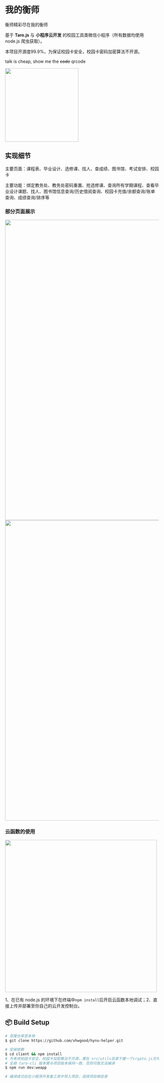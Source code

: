# 我的衡师
衡师精彩尽在我的衡师

基于 **Taro.js** 与 **小程序云开发** 的校园工具类微信小程序（所有数据均使用 node.js 爬虫获取）。

本项目开源度99.9%，为保证校园卡安全，校园卡密码加密算法不开源。

talk is cheap, show me the ~~code~~ qrcode

<img src="http://cdn.xianghw.xyz/hynu-helper.jpg" width="240" />

## 实现细节

主要页面：课程表、毕业设计、选修课、找人、查成绩、图书馆、考试安排、校园卡

主要功能：绑定教务处、教务处密码重置、抢选修课、查询所有学期课程、查看毕业设计课题、找人、图书馆信息查询/历史借阅查询、校园卡充值/余额查询/账单查询、成绩查询/排序等

### 部分页面展示


<img src="http://cdn.xianghw.xyz/%E5%B1%95%E7%A4%BA1.png" width="980" />

<img src="http://cdn.xianghw.xyz/%E5%B1%95%E7%A4%BA2.png" width="980" />

### 云函数的使用

<img src="http://cdn.xianghw.xyz/cloud-use.png" width="497" />

1、在已有 node.js 的环境下在终端中`npm install`后开启云函数本地调试；2、直接上传并部署至你自己的云开发控制台。

## :package: Build Setup

``` bash
# 克隆仓库至本地
$ git clone https://github.com/xhwgood/hynu-helper.git

# 安装依赖
$ cd client && npm install
# 为考虑校园卡安全，校园卡加密算法不开源，需在 src/utils目录下建一个crypto.js文件，否则无法编译
# 全局 taro-cli 版本需与项目版本保持一致，否则可能无法编译
$ npm run dev:weapp

# 编译成功后在小程序开发者工具中导入项目，选择项目根目录
```
